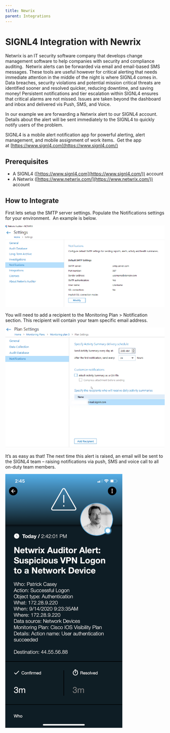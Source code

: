 ```yaml
---
title: Newrix
parent: Integrations
---
```


# SIGNL4 Integration with Newrix

Netwrix is an IT security software company that develops change management software to help companies with security and compliance auditing.  Netwrix alerts can be forwarded via email and email-based SMS messages. These tools are useful however for critical alerting that needs immediate attention in the middle of the night is where SIGNL4 comes in.  Data breaches, security violations and potential mission critical threats are identified sooner and resolved quicker, reducing downtime, and saving money! Persistent notifications and tier escalation within SIGNL4 ensures that critical alarms are not missed. Issues are taken beyond the dashboard and inbox and delivered vis Push, SMS, and Voice.

In our example we are forwarding a Netwrix alert to our SIGNL4 account.  Details about the alert will be sent immediately to the SIGNL4 to quickly notify users of the problem.

SIGNL4 is a mobile alert notification app for powerful alerting, alert management, and mobile assignment of work items.  Get the app at [https://www.signl4.com](https://www.signl4.com/)

## Prerequisites

- A SIGNL4 ([https://www.signl4.com](https://www.signl4.com/)) account
- A Netwrix ([https://www.netwrix.com/](https://www.netwrix.com/)) account

## How to Integrate

First lets setup the SMTP server settings. Populate the Notifications settings for your environment.  An example is below.

![Netwrix Server Setting 1](netwrix-server-setting-1.png)

You will need to add a recipient to the Monitoring Plan > Notification section. This recipient will contain your team specific email address.

![Netwrix Server Setting 2](netwrix-server-setting-2.png)

It’s as easy as that! The next time this alert is raised, an email will be sent to the SIGNL4 team – raising notifications via push, SMS and voice call to all on-duty team members.

![Netwrix Alert](netwrix-alert.png)
